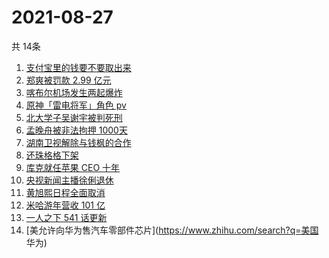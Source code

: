 # 2021-08-27
  共 14条

  <!-- BEGIN -->
  <!-- 最后更新时间:Fri Aug 27 2021 07:10:30 GMT+0000 (Coordinated Universal Time) -->
  1. [支付宝里的钱要不要取出来](https://www.zhihu.com/search?q=支付宝)
1. [郑爽被罚款 2.99 亿元  ](https://www.zhihu.com/search?q=郑爽)
1. [喀布尔机场发生两起爆炸](https://www.zhihu.com/search?q=喀布尔机场)
1. [原神「雷电将军」角色 pv](https://www.zhihu.com/search?q=原神)
1. [北大学子吴谢宇被判死刑](https://www.zhihu.com/search?q=吴谢宇)
1. [孟晚舟被非法拘押 1000天](https://www.zhihu.com/search?q=孟晚舟)
1. [湖南卫视解除与钱枫的合作](https://www.zhihu.com/search?q=湖南卫视钱枫)
1. [还珠格格下架](https://www.zhihu.com/search?q=还珠格格)
1. [库克就任苹果 CEO 十年 ](https://www.zhihu.com/search?q=库克)
1. [央视新闻主播徐俐退休](https://www.zhihu.com/search?q=徐俐)
1. [黄旭熙日程全面取消](https://www.zhihu.com/search?q=黄旭熙)
1. [米哈游年营收 101 亿](https://www.zhihu.com/search?q=米哈游)
1. [一人之下 541 话更新](https://www.zhihu.com/search?q=一人之下)
1. [美允许向华为售汽车零部件芯片](https://www.zhihu.com/search?q=美国 华为)
  <!-- END -->
  